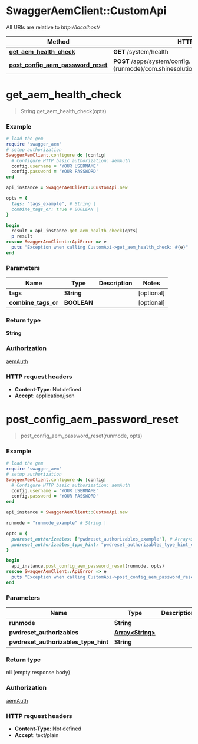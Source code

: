 # SwaggerAemClient::CustomApi

All URIs are relative to *http://localhost/*

Method | HTTP request | Description
------------- | ------------- | -------------
[**get_aem_health_check**](CustomApi.md#get_aem_health_check) | **GET** /system/health | 
[**post_config_aem_password_reset**](CustomApi.md#post_config_aem_password_reset) | **POST** /apps/system/config.{runmode}/com.shinesolutions.aem.passwordreset.Activator | 


# **get_aem_health_check**
> String get_aem_health_check(opts)



### Example
```ruby
# load the gem
require 'swagger_aem'
# setup authorization
SwaggerAemClient.configure do |config|
  # Configure HTTP basic authorization: aemAuth
  config.username = 'YOUR USERNAME'
  config.password = 'YOUR PASSWORD'
end

api_instance = SwaggerAemClient::CustomApi.new

opts = { 
  tags: "tags_example", # String | 
  combine_tags_or: true # BOOLEAN | 
}

begin
  result = api_instance.get_aem_health_check(opts)
  p result
rescue SwaggerAemClient::ApiError => e
  puts "Exception when calling CustomApi->get_aem_health_check: #{e}"
end
```

### Parameters

Name | Type | Description  | Notes
------------- | ------------- | ------------- | -------------
 **tags** | **String**|  | [optional] 
 **combine_tags_or** | **BOOLEAN**|  | [optional] 

### Return type

**String**

### Authorization

[aemAuth](../README.md#aemAuth)

### HTTP request headers

 - **Content-Type**: Not defined
 - **Accept**: application/json



# **post_config_aem_password_reset**
> post_config_aem_password_reset(runmode, opts)



### Example
```ruby
# load the gem
require 'swagger_aem'
# setup authorization
SwaggerAemClient.configure do |config|
  # Configure HTTP basic authorization: aemAuth
  config.username = 'YOUR USERNAME'
  config.password = 'YOUR PASSWORD'
end

api_instance = SwaggerAemClient::CustomApi.new

runmode = "runmode_example" # String | 

opts = { 
  pwdreset_authorizables: ["pwdreset_authorizables_example"], # Array<String> | 
  pwdreset_authorizables_type_hint: "pwdreset_authorizables_type_hint_example" # String | 
}

begin
  api_instance.post_config_aem_password_reset(runmode, opts)
rescue SwaggerAemClient::ApiError => e
  puts "Exception when calling CustomApi->post_config_aem_password_reset: #{e}"
end
```

### Parameters

Name | Type | Description  | Notes
------------- | ------------- | ------------- | -------------
 **runmode** | **String**|  | 
 **pwdreset_authorizables** | [**Array&lt;String&gt;**](String.md)|  | [optional] 
 **pwdreset_authorizables_type_hint** | **String**|  | [optional] 

### Return type

nil (empty response body)

### Authorization

[aemAuth](../README.md#aemAuth)

### HTTP request headers

 - **Content-Type**: Not defined
 - **Accept**: text/plain



